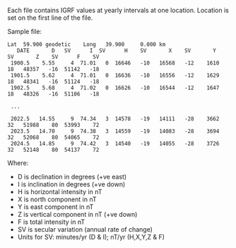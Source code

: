 Each file contains IGRF values at yearly intervals at one location. Location is set on the first line of the file.

Sample file:

```
Lat  59.900 geodetic    Long   39.900     0.000 km                     
   DATE       D   SV      I  SV      H    SV       X    SV       Y    SV       Z    SV      F    SV
 1900.5    5.55     4  71.01   0  16646   -10   16568   -12    1610    18   48357   -16  51142   -18
 1901.5    5.62     4  71.01   0  16636   -10   16556   -12    1629    18   48341   -16  51124   -18
 1902.5    5.68     4  71.02   0  16626   -10   16544   -12    1647    18   48326   -16  51106   -18

 ...

 2022.5   14.55     9  74.34   3  14578   -19   14111   -28    3662    32   51988    80  53993    72
 2023.5   14.70     9  74.38   3  14559   -19   14083   -28    3694    32   52068    80  54065    72
 2024.5   14.85     9  74.42   3  14540   -19   14055   -28    3726    32   52148    80  54137    72
```
 
Where:
- D is declination in degrees (+ve east)
- I is inclination in degrees (+ve down)
- H is horizontal intensity in nT
- X is north component in nT
- Y is east component in nT
- Z is vertical component in nT (+ve down)
- F is total intensity in nT
- SV is secular variation (annual rate of change)
- Units for SV: minutes/yr (D & I); nT/yr (H,X,Y,Z & F)
